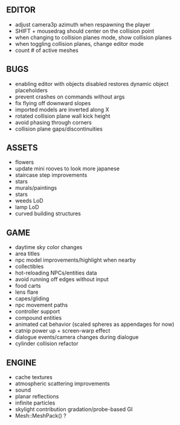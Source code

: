 EDITOR
------
* adjust camera3p azimuth when respawning the player
* SHIFT + mousedrag should center on the collision point
* when changing to collision planes mode, show collision planes
* when toggling collision planes, change editor mode
* count # of active meshes

BUGS
----
* enabling editor with objects disabled restores dynamic object placeholders
* prevent crashes on commands without args
* fix flying off downward slopes
* imported models are inverted along X
* rotated collision plane wall kick height
* avoid phasing through corners
* collision plane gaps/discontinuities

ASSETS
------
* flowers
* update mini rooves to look more japanese
* staircase step improvements
* stars
* murals/paintings
* stars
* weeds LoD
* lamp LoD
* curved building structures

GAME
----
* daytime sky color changes
* area titles
* npc model improvements/highlight when nearby
* collectibles
* hot-reloading NPCs/entities data
* avoid running off edges without input
* food carts
* lens flare
* capes/gliding
* npc movement paths
* controller support
* compound entities
* animated cat behavior (scaled spheres as appendages for now)
* catnip power up + screen-warp effect
* dialogue events/camera changes during dialogue
* cylinder collision refactor

ENGINE
------
* cache textures
* atmospheric scattering improvements
* sound
* planar reflections
* infinite particles
* skylight contribution gradation/probe-based GI
* Mesh::MeshPack() ?